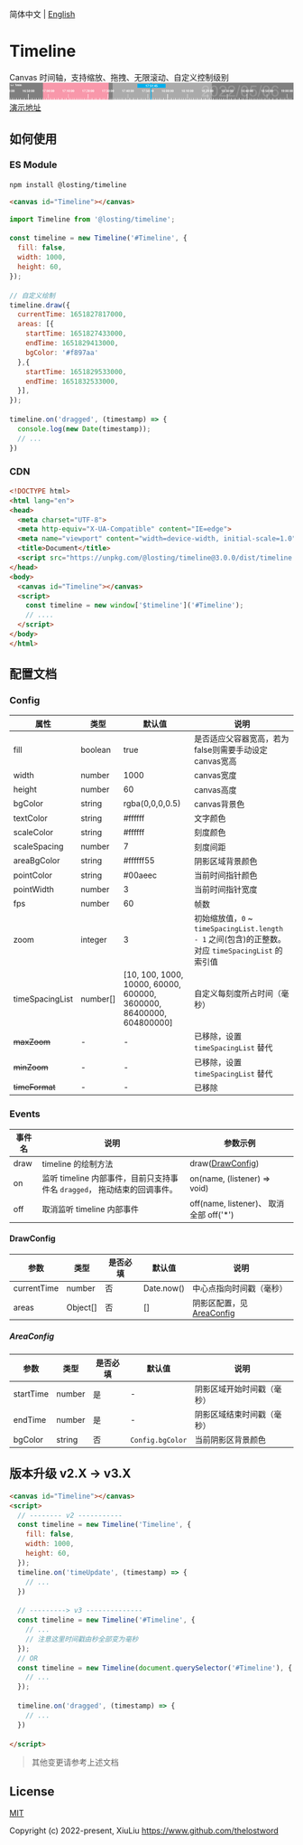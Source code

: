 简体中文 | [English](./README_EN.md)
# Timeline
Canvas 时间轴，支持缩放、拖拽、无限滚动、自定义控制级别
![预览图](./example/demo.png)
[演示地址](thelostword.github.io/timeline/)

## 如何使用
### ES Module
``` shell
npm install @losting/timeline
```
``` html
<canvas id="Timeline"></canvas>
```

``` JavaScript
import Timeline from '@losting/timeline';

const timeline = new Timeline('#Timeline', {
  fill: false,
  width: 1000,
  height: 60,
});

// 自定义绘制
timeline.draw({
  currentTime: 1651827817000,
  areas: [{
    startTime: 1651827433000,
    endTime: 1651829413000,
    bgColor: '#f897aa'
  },{
    startTime: 1651829533000,
    endTime: 1651832533000,
  }],
});

timeline.on('dragged', (timestamp) => {
  console.log(new Date(timestamp));
  // ...
})
```

### CDN
``` html
<!DOCTYPE html>
<html lang="en">
<head>
  <meta charset="UTF-8">
  <meta http-equiv="X-UA-Compatible" content="IE=edge">
  <meta name="viewport" content="width=device-width, initial-scale=1.0">
  <title>Document</title>
  <script src="https://unpkg.com/@losting/timeline@3.0.0/dist/timeline.iife.js"></script>
</head>
<body>
  <canvas id="Timeline"></canvas>
  <script>
    const timeline = new window['$timeline']('#Timeline');
    // ....
  </script>
</body>
</html>
```

## 配置文档
### Config
| 属性 | 类型 | 默认值 | 说明 |
| --- | --- | --- | --- |
| fill | boolean | true | 是否适应父容器宽高，若为false则需要手动设定canvas宽高 |
| width | number | 1000 | canvas宽度 |
| height | number | 60 | canvas高度 |
| bgColor | string | rgba(0,0,0,0.5) | canvas背景色 |
| textColor | string | #ffffff | 文字颜色 |
| scaleColor | string | #ffffff | 刻度颜色 |
| scaleSpacing | number | 7 | 刻度间距 |
| areaBgColor | string | #ffffff55 | 阴影区域背景颜色 |
| pointColor | string | #00aeec | 当前时间指针颜色 |
| pointWidth | number | 3 | 当前时间指针宽度 |
| fps | number | 60 | 帧数 |
| zoom | integer | 3 | 初始缩放值，`0` ~ `timeSpacingList.length - 1` 之间(包含)的正整数。 对应 `timeSpacingList` 的索引值 |
| timeSpacingList | number[] | [10, 100, 1000, 10000, 60000, 600000, 3600000, 86400000, 604800000] | 自定义每刻度所占时间（毫秒） |
| ~~maxZoom~~ | - | - | 已移除，设置 `timeSpacingList` 替代 |
| ~~minZoom~~ | - | - | 已移除，设置 `timeSpacingList` 替代 |
| ~~timeFormat~~ | - | - | 已移除 |

### Events

| 事件名 | 说明 | 参数示例 |
| --- | --- | --- |
| draw | timeline 的绘制方法 | draw([DrawConfig](#DrawConfig)) |
| on | 监听 timeline 内部事件，目前只支持事件名 `dragged`， 拖动结束的回调事件。 | on(name, (listener) => void) |
| off | 取消监听 timeline 内部事件 | off(name, listener)、 取消全部 off('*') |


#### DrawConfig
| 参数 | 类型 | 是否必填 | 默认值 | 说明 |
| --- | --- | --- | --- | --- |
| currentTime | number | 否 | Date.now() | 中心点指向时间戳（毫秒） |
| areas | Object[] | 否 | [] | 阴影区配置，见 [AreaConfig](#AreaConfig) |

##### AreaConfig
| 参数 | 类型 | 是否必填 | 默认值 | 说明 |
| --- | --- | --- | --- | --- |
| startTime | number | 是 | - | 阴影区域开始时间戳（毫秒） |
| endTime | number | 是 | - | 阴影区域结束时间戳（毫秒） |
| bgColor | string | 否 | `Config.bgColor` | 当前阴影区背景颜色 |


## 版本升级 v2.X -> v3.X
``` html
<canvas id="Timeline"></canvas>
<script>
  // -------- v2 -----------
  const timeline = new Timeline('Timeline', {
    fill: false,
    width: 1000,
    height: 60,
  });
  timeline.on('timeUpdate', (timestamp) => {
    // ...
  })

  // ---------> v3 --------------
  const timeline = new Timeline('#Timeline', {
    // ...
    // 注意这里时间戳由秒全部变为毫秒
  });
  // OR
  const timeline = new Timeline(document.querySelector('#Timeline'), {
    // ...
  });

  timeline.on('dragged', (timestamp) => {
    // ...
  })

</script>

```
> 其他变更请参考上述文档

## License

[MIT](https://opensource.org/licenses/MIT)

Copyright (c) 2022-present, XiuLiu <https://www.github.com/thelostword>
